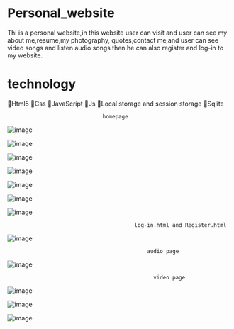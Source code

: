 # Personal_website
  Thi is a personal website,in this website user can visit and  user can see my about me,resume,my photography, quotes,contact me,and user can see video songs and listen audio songs then he can also register and log-in to my website.
# technology


Html5
Css 
JavaScript
Js 
Local storage and session storage
Sqlite



                                  homepage
                                  
                                  
                                  
 
 
 
![image](https://user-images.githubusercontent.com/62865086/121639176-f85e1380-caad-11eb-8534-4e3a80cbac13.png)



![image](https://user-images.githubusercontent.com/62865086/121639196-014ee500-caae-11eb-89bf-4cf824447183.png)



![image](https://user-images.githubusercontent.com/62865086/121639225-09a72000-caae-11eb-9a07-7e5fca7da7fb.png)



![image](https://user-images.githubusercontent.com/62865086/121639242-0f046a80-caae-11eb-8437-4aa2c17db8be.png)




![image](https://user-images.githubusercontent.com/62865086/121639259-17f53c00-caae-11eb-9836-9e65fa8ef258.png)


![image](https://user-images.githubusercontent.com/62865086/121639268-1deb1d00-caae-11eb-9fff-412a4ade7f82.png)



![image](https://user-images.githubusercontent.com/62865086/121639277-22afd100-caae-11eb-867d-c169da2ed794.png)


                                            log-in.html and Register.html


![image](https://user-images.githubusercontent.com/62865086/121639367-41ae6300-caae-11eb-8add-2937b6a87231.png)


                                                audio page
![image](https://user-images.githubusercontent.com/62865086/121639433-58ed5080-caae-11eb-8f05-93bb3e1e0748.png)



                                                  video page


![image](https://user-images.githubusercontent.com/62865086/121639499-6f93a780-caae-11eb-85f4-439d43950bc0.png)



![image](https://user-images.githubusercontent.com/62865086/121639512-74f0f200-caae-11eb-8841-83f6f6b5bf24.png)



![image](https://user-images.githubusercontent.com/62865086/121639531-7cb09680-caae-11eb-9722-efa0b2b8cc63.png)












